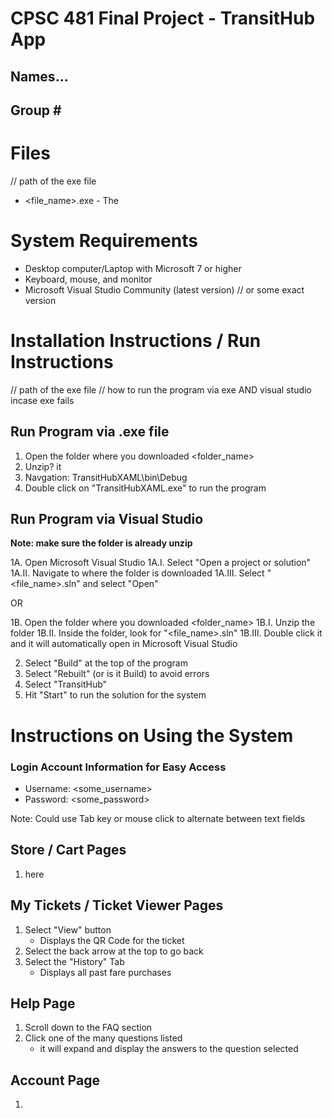# CPSC 481 Final Project - TransitHub App

## Names...

## Group \#

# Files
// path of the exe file
- <file_name>.exe - The 

# System Requirements
- Desktop computer/Laptop with Microsoft 7 or higher
- Keyboard, mouse, and monitor
- Microsoft Visual Studio Community (latest version) // or some exact version

# Installation Instructions / Run Instructions
// path of the exe file
// how to run the program via exe AND visual studio incase exe fails

## Run Program via .exe file
1. Open the folder where you downloaded <folder_name>
2. Unzip? it
3. Navgation: TransitHubXAML\bin\Debug
4. Double click on "TransitHubXAML.exe" to run the program

## Run Program via Visual Studio
**Note: make sure the folder is already unzip**

1A. Open Microsoft Visual Studio
  1A.I. Select "Open a project or solution"
  1A.II. Navigate to where the folder is downloaded
  1A.III. Select "<file_name>.sln" and select "Open"
	
OR

1B. Open the folder where you downloaded <folder_name>
	1B.I. Unzip the folder
	1B.II. Inside the folder, look for "<file_name>.sln"
	1B.III. Double click it and it will automatically open in Microsoft Visual Studio
	
2. Select "Build" at the top of the program
3. Select "Rebuilt" (or is it Build) to avoid errors
4. Select "TransitHub"
5. Hit "Start" to run the solution for the system

# Instructions on Using the System
### Login Account Information for Easy Access
- Username: <some_username>
- Password: <some_password>

Note: Could use Tab key or mouse click to alternate between text fields

## Store / Cart Pages
1. here

## My Tickets / Ticket Viewer Pages
1. Select "View" button
	- Displays the QR Code for the ticket
2. Select the back arrow at the top to go back
3. Select the "History" Tab
	- Displays all past fare purchases

## Help Page
1. Scroll down to the FAQ section
2. Click one of the many questions listed
	- it will expand and display the answers to the question selected

## Account Page
1. 
